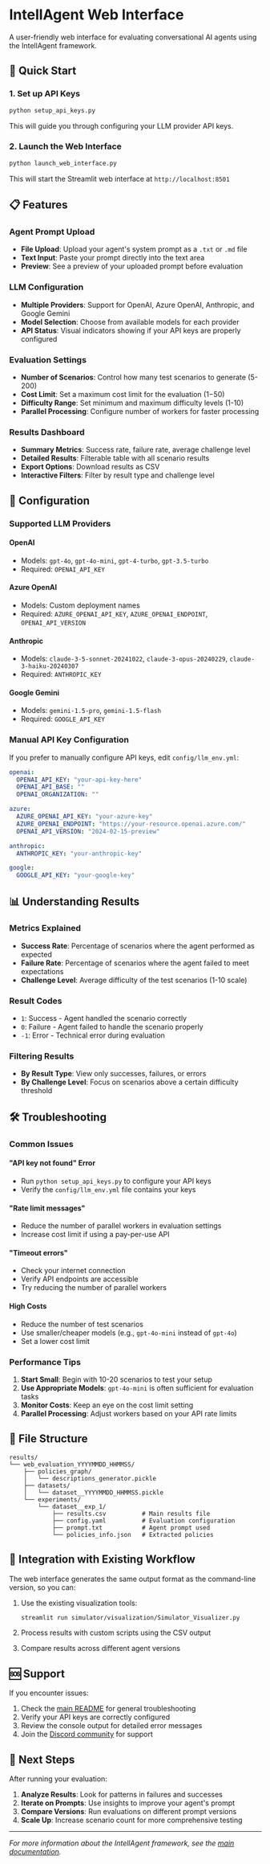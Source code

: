 # IntellAgent Web Interface

A user-friendly web interface for evaluating conversational AI agents using the IntellAgent framework.

## 🚀 Quick Start

### 1. Set up API Keys
```bash
python setup_api_keys.py
```
This will guide you through configuring your LLM provider API keys.

### 2. Launch the Web Interface
```bash
python launch_web_interface.py
```
This will start the Streamlit web interface at `http://localhost:8501`

## 📋 Features

### Agent Prompt Upload
- **File Upload**: Upload your agent's system prompt as a `.txt` or `.md` file
- **Text Input**: Paste your prompt directly into the text area
- **Preview**: See a preview of your uploaded prompt before evaluation

### LLM Configuration
- **Multiple Providers**: Support for OpenAI, Azure OpenAI, Anthropic, and Google Gemini
- **Model Selection**: Choose from available models for each provider
- **API Status**: Visual indicators showing if your API keys are properly configured

### Evaluation Settings
- **Number of Scenarios**: Control how many test scenarios to generate (5-200)
- **Cost Limit**: Set a maximum cost limit for the evaluation ($1-$50)
- **Difficulty Range**: Set minimum and maximum difficulty levels (1-10)
- **Parallel Processing**: Configure number of workers for faster processing

### Results Dashboard
- **Summary Metrics**: Success rate, failure rate, average challenge level
- **Detailed Results**: Filterable table with all scenario results
- **Export Options**: Download results as CSV
- **Interactive Filters**: Filter by result type and challenge level

## 🔧 Configuration

### Supported LLM Providers

#### OpenAI
- Models: `gpt-4o`, `gpt-4o-mini`, `gpt-4-turbo`, `gpt-3.5-turbo`
- Required: `OPENAI_API_KEY`

#### Azure OpenAI
- Models: Custom deployment names
- Required: `AZURE_OPENAI_API_KEY`, `AZURE_OPENAI_ENDPOINT`, `OPENAI_API_VERSION`

#### Anthropic
- Models: `claude-3-5-sonnet-20241022`, `claude-3-opus-20240229`, `claude-3-haiku-20240307`
- Required: `ANTHROPIC_KEY`

#### Google Gemini
- Models: `gemini-1.5-pro`, `gemini-1.5-flash`
- Required: `GOOGLE_API_KEY`

### Manual API Key Configuration

If you prefer to manually configure API keys, edit `config/llm_env.yml`:

```yaml
openai:
  OPENAI_API_KEY: "your-api-key-here"
  OPENAI_API_BASE: ""
  OPENAI_ORGANIZATION: ""

azure:
  AZURE_OPENAI_API_KEY: "your-azure-key"
  AZURE_OPENAI_ENDPOINT: "https://your-resource.openai.azure.com/"
  OPENAI_API_VERSION: "2024-02-15-preview"

anthropic:
  ANTHROPIC_KEY: "your-anthropic-key"

google:
  GOOGLE_API_KEY: "your-google-key"
```

## 📊 Understanding Results

### Metrics Explained

- **Success Rate**: Percentage of scenarios where the agent performed as expected
- **Failure Rate**: Percentage of scenarios where the agent failed to meet expectations
- **Challenge Level**: Average difficulty of the test scenarios (1-10 scale)

### Result Codes
- `1`: Success - Agent handled the scenario correctly
- `0`: Failure - Agent failed to handle the scenario properly
- `-1`: Error - Technical error during evaluation

### Filtering Results
- **By Result Type**: View only successes, failures, or errors
- **By Challenge Level**: Focus on scenarios above a certain difficulty threshold

## 🛠️ Troubleshooting

### Common Issues

#### "API key not found" Error
- Run `python setup_api_keys.py` to configure your API keys
- Verify the `config/llm_env.yml` file contains your keys

#### "Rate limit messages"
- Reduce the number of parallel workers in evaluation settings
- Increase cost limit if using a pay-per-use API

#### "Timeout errors"
- Check your internet connection
- Verify API endpoints are accessible
- Try reducing the number of parallel workers

#### High Costs
- Reduce the number of test scenarios
- Use smaller/cheaper models (e.g., `gpt-4o-mini` instead of `gpt-4o`)
- Set a lower cost limit

### Performance Tips

1. **Start Small**: Begin with 10-20 scenarios to test your setup
2. **Use Appropriate Models**: `gpt-4o-mini` is often sufficient for evaluation tasks
3. **Monitor Costs**: Keep an eye on the cost limit setting
4. **Parallel Processing**: Adjust workers based on your API rate limits

## 📁 File Structure

```
results/
└── web_evaluation_YYYYMMDD_HHMMSS/
    ├── policies_graph/
    │   └── descriptions_generator.pickle
    ├── datasets/
    │   └── dataset__YYYYMMDD_HHMMSS.pickle
    └── experiments/
        └── dataset__exp_1/
            ├── results.csv          # Main results file
            ├── config.yaml          # Evaluation configuration
            ├── prompt.txt           # Agent prompt used
            └── policies_info.json   # Extracted policies
```

## 🔄 Integration with Existing Workflow

The web interface generates the same output format as the command-line version, so you can:

1. Use the existing visualization tools:
   ```bash
   streamlit run simulator/visualization/Simulator_Visualizer.py
   ```

2. Process results with custom scripts using the CSV output

3. Compare results across different agent versions

## 🆘 Support

If you encounter issues:

1. Check the [main README](README.md) for general troubleshooting
2. Verify your API keys are correctly configured
3. Review the console output for detailed error messages
4. Join the [Discord community](https://discord.gg/YWbT87vAau) for support

## 🎯 Next Steps

After running your evaluation:

1. **Analyze Results**: Look for patterns in failures and successes
2. **Iterate on Prompts**: Use insights to improve your agent's prompt
3. **Compare Versions**: Run evaluations on different prompt versions
4. **Scale Up**: Increase scenario count for more comprehensive testing

---

*For more information about the IntellAgent framework, see the [main documentation](README.md).*